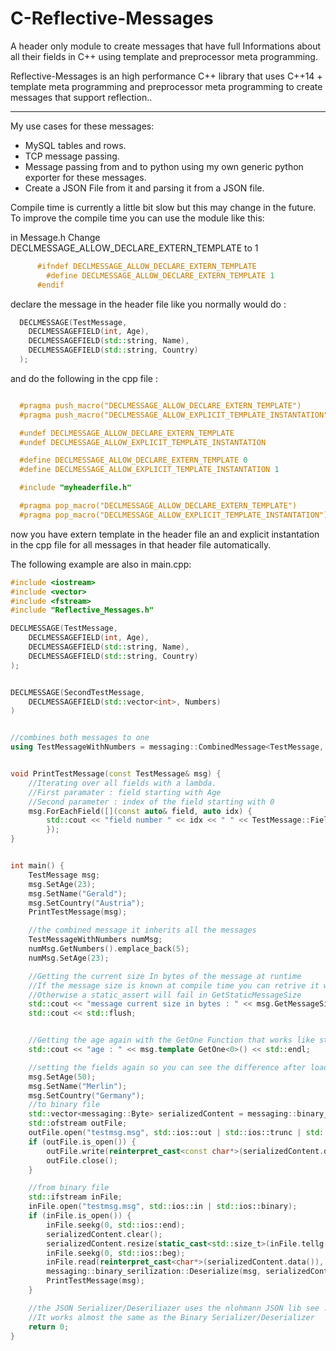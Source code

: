 # C-Reflective-Messages
A header only module to create messages that have full Informations about all their fields in C++ using template and preprocessor meta programming.

Reflective-Messages is an high performance C++ library that uses C++14 + template meta programming and preprocessor meta programming to create messages that support reflection..

---
My use cases for these messages:
* MySQL tables and rows.
* TCP message passing.
* Message passing from and to python using my own generic python exporter for these messages.
* Create a JSON File from it and parsing it from a JSON file.

Compile time is currently a little bit slow but this may change in the future.
To improve the compile time you can use the module like this:

in Message.h Change DECLMESSAGE_ALLOW_DECLARE_EXTERN_TEMPLATE to 1
``` c++
	  #ifndef DECLMESSAGE_ALLOW_DECLARE_EXTERN_TEMPLATE
	    #define DECLMESSAGE_ALLOW_DECLARE_EXTERN_TEMPLATE 1
	  #endif
```
declare the message in the header file like you normally would do : 

``` c++
  DECLMESSAGE(TestMessage,
    DECLMESSAGEFIELD(int, Age),
    DECLMESSAGEFIELD(std::string, Name),
    DECLMESSAGEFIELD(std::string, Country)
  );
 ``` 
 and do the following in the cpp file :
``` c++

  #pragma push_macro("DECLMESSAGE_ALLOW_DECLARE_EXTERN_TEMPLATE")
  #pragma push_macro("DECLMESSAGE_ALLOW_EXPLICIT_TEMPLATE_INSTANTATION")

  #undef DECLMESSAGE_ALLOW_DECLARE_EXTERN_TEMPLATE
  #undef DECLMESSAGE_ALLOW_EXPLICIT_TEMPLATE_INSTANTATION

  #define DECLMESSAGE_ALLOW_DECLARE_EXTERN_TEMPLATE 0
  #define DECLMESSAGE_ALLOW_EXPLICIT_TEMPLATE_INSTANTATION 1

  #include "myheaderfile.h"

  #pragma pop_macro("DECLMESSAGE_ALLOW_DECLARE_EXTERN_TEMPLATE")
  #pragma pop_macro("DECLMESSAGE_ALLOW_EXPLICIT_TEMPLATE_INSTANTATION")
```
now you have extern template in the header file an and explicit instantation in the cpp file for all messages in
that header file automatically.

The following example are also in main.cpp:

``` c++
#include <iostream>
#include <vector>
#include <fstream>
#include "Reflective_Messages.h"

DECLMESSAGE(TestMessage,
	DECLMESSAGEFIELD(int, Age),
	DECLMESSAGEFIELD(std::string, Name),
	DECLMESSAGEFIELD(std::string, Country)
);


DECLMESSAGE(SecondTestMessage,
	DECLMESSAGEFIELD(std::vector<int>, Numbers)
)


//combines both messages to one
using TestMessageWithNumbers = messaging::CombinedMessage<TestMessage, SecondTestMessage>;


void PrintTestMessage(const TestMessage& msg) {
	//Iterating over all fields with a lambda.
	//First paramater : field starting with Age
	//Second parameter : index of the field starting with 0
	msg.ForEachField([](const auto& field, auto idx) {
		std::cout << "field number " << idx << " " << TestMessage::FieldNameStrings[idx].data() << " : " << field << "\n";
		});
}


int main() {
	TestMessage msg;
	msg.SetAge(23);
	msg.SetName("Gerald");
	msg.SetCountry("Austria");
	PrintTestMessage(msg);

	//the combined message it inherits all the messages 
	TestMessageWithNumbers numMsg;
	numMsg.GetNumbers().emplace_back(5);
	numMsg.SetAge(23);

	//Getting the current size In bytes of the message at runtime
	//If the message size is known at compile time you can retrive it with GetStaticMessageSize.
	//Otherwise a static_assert will fail in GetStaticMessageSize
	std::cout << "message current size in bytes : " << msg.GetMessageSize() << "\n";
	std::cout << std::flush;


	//Getting the age again with the GetOne Function that works like std::get
	std::cout << "age : " << msg.template GetOne<0>() << std::endl;

	//setting the fields again so you can see the difference after loading the message from the file
	msg.SetAge(50);
	msg.SetName("Merlin");
	msg.SetCountry("Germany");
	//to binary file
	std::vector<messaging::Byte> serializedContent = messaging::binary_serilization::Serialize(msg);
	std::ofstream outFile;
	outFile.open("testmsg.msg", std::ios::out | std::ios::trunc | std::ios::binary);
	if (outFile.is_open()) {
		outFile.write(reinterpret_cast<const char*>(serializedContent.data()), serializedContent.size());
		outFile.close();
	}

	//from binary file
	std::ifstream inFile;
	inFile.open("testmsg.msg", std::ios::in | std::ios::binary);
	if (inFile.is_open()) {
		inFile.seekg(0, std::ios::end);
		serializedContent.clear();
		serializedContent.resize(static_cast<std::size_t>(inFile.tellg()));
		inFile.seekg(0, std::ios::beg);
		inFile.read(reinterpret_cast<char*>(serializedContent.data()), serializedContent.size());
		messaging::binary_serilization::Deserialize(msg, serializedContent);
		PrintTestMessage(msg);
	}

	//the JSON Serializer/Deseriliazer uses the nlohmann JSON lib see : https://github.com/nlohmann/json
	//It works almost the same as the Binary Serializer/Deserializer
	return 0;
}
```
